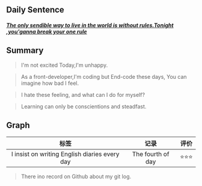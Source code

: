 ## **Daily Sentence**
#### <u>*The only sendible way to live in the world is without rules.Tonight ,you'ganna break your one rule*</u>
 

## **Summary**
> I'm not excited Today,I'm unhappy.

> As a front-developer,I'm coding but End-code these days, You can imagine how bad I feel.

> I hate these feeling, and what can I do for myself?

> Learning can only be conscientions and steadfast.

## **Graph**
|                     标签                      |       记录       | 评价 |
|:---------------------------------------------:|:----------------:|:----:|
| I insist on writing English diaries every day | The fourth of day | ⭐⭐⭐  |

> There ino record on Github about my git log.

